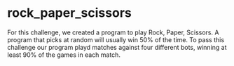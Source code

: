 # rock_paper_scissors
For this challenge, we created a program to play Rock, Paper, Scissors. A program that picks at random will usually win 50% of the time. To pass this challenge our program playd matches against four different bots, winning at least 90% of the games in each match.
